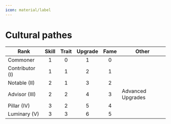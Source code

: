 ```yaml
---
icon: material/label 
---
```

# Cultural pathes

| Rank            | Skill | Trait | Upgrade | Fame | Other             |
| --------------- | :---: | :---: | :-----: | :--: | ----------------- |
| Commoner        |   1   |   0   |    1    |  0   |
| Contributor (I) |   1   |   1   |    2    |  1   |
| Notable (II)    |   2   |   1   |    3    |  2   |
| Advisor (III)   |   2   |   2   |    4    |  3   | Advanced Upgrades |
| Pillar (IV)     |   3   |   2   |    5    |  4   |
| Luminary (V)    |   3   |   3   |    6    |  5   |
